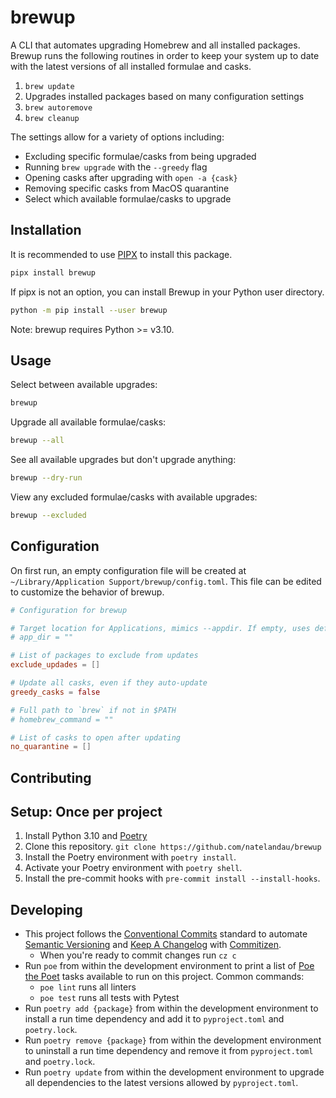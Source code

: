# brewup

A CLI that automates upgrading Homebrew and all installed packages. Brewup runs the following routines in order to keep your system up to date with the latest versions of all installed formulae and casks.

1. `brew update`
2. Upgrades installed packages based on many configuration settings
3. `brew autoremove`
4. `brew cleanup`

The settings allow for a variety of options including:

-   Excluding specific formulae/casks from being upgraded
-   Running `brew upgrade` with the `--greedy` flag
-   Opening casks after upgrading with `open -a {cask}`
-   Removing specific casks from MacOS quarantine
-   Select which available formulae/casks to upgrade

## Installation

It is recommended to use [PIPX](https://pypa.github.io/pipx/) to install this package.

```bash
pipx install brewup
```

If pipx is not an option, you can install Brewup in your Python user directory.

```bash
python -m pip install --user brewup
```

Note: brewup requires Python >= v3.10.

## Usage

Select between available upgrades:

```bash
brewup
```

Upgrade all available formulae/casks:

```bash
brewup --all
```

See all available upgrades but don't upgrade anything:

```bash
brewup --dry-run
```

View any excluded formulae/casks with available upgrades:

```bash
brewup --excluded
```

## Configuration

On first run, an empty configuration file will be created at `~/Library/Application Support/brewup/config.toml`. This file can be edited to customize the behavior of brewup.

```toml
# Configuration for brewup

# Target location for Applications, mimics --appdir. If empty, uses default
# app_dir = ""

# List of packages to exclude from updates
exclude_updades = []

# Update all casks, even if they auto-update
greedy_casks = false

# Full path to `brew` if not in $PATH
# homebrew_command = ""

# List of casks to open after updating
no_quarantine = []
```

## Contributing

## Setup: Once per project

1. Install Python 3.10 and [Poetry](https://python-poetry.org)
2. Clone this repository. `git clone https://github.com/natelandau/brewup`
3. Install the Poetry environment with `poetry install`.
4. Activate your Poetry environment with `poetry shell`.
5. Install the pre-commit hooks with `pre-commit install --install-hooks`.

## Developing

-   This project follows the [Conventional Commits](https://www.conventionalcommits.org/) standard to automate [Semantic Versioning](https://semver.org/) and [Keep A Changelog](https://keepachangelog.com/) with [Commitizen](https://github.com/commitizen-tools/commitizen).
    -   When you're ready to commit changes run `cz c`
-   Run `poe` from within the development environment to print a list of [Poe the Poet](https://github.com/nat-n/poethepoet) tasks available to run on this project. Common commands:
    -   `poe lint` runs all linters
    -   `poe test` runs all tests with Pytest
-   Run `poetry add {package}` from within the development environment to install a run time dependency and add it to `pyproject.toml` and `poetry.lock`.
-   Run `poetry remove {package}` from within the development environment to uninstall a run time dependency and remove it from `pyproject.toml` and `poetry.lock`.
-   Run `poetry update` from within the development environment to upgrade all dependencies to the latest versions allowed by `pyproject.toml`.
